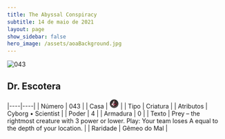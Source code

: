 ```yaml
---
title: The Abyssal Conspiracy
subtitle: 14 de maio de 2021
layout: page
show_sidebar: false
hero_image: /assets/aoaBackground.jpg
---
```


![043](https://cards-keyforge.s3.eu-north-1.amazonaws.com/media/en/tac/043.png)

## Dr. Escotera

|----|----|
| Número | 043 |
| Casa | ![Conspiracy](https://raw.githubusercontent.com/cardsofkeyforge/cardsofkeyforge.github.io/master/tac/conspiracy.png "Conspiracy") |
| Tipo | Criatura |
| Atributos | Cyborg • Scientist |
| Poder | 4 |
| Armadura | 0 |
| Texto | Prey – the rightmost creature with 3 power or lower. Play: Your team loses A equal to the depth of your location. |
| Raridade | Gêmeo do Mal |
